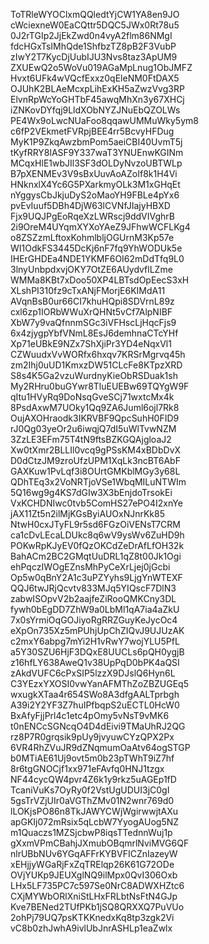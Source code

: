 ToTRleWYOClxmQQledtYjCW1YA8en9JO
cWciexneW0EaCQttr5DQC5JWx0Rt78u5
0J2rTGIp2JjEkZwd0n4vyA2flm86NMgI
fdcHGxTsIMhQde1ShfbzTZ8pB2F3VubP
zIwY2T7KycDjUubIJU3Nvs8taz3ApUM9
ZXUEwQ2o5WoVu019AGaMpLnug1ObJMFZ
Hvxt6UFk4wVQcfExxz0qEleNM0FtDAX5
OJUhK2BLAeMcxpLihExKH5aZwzVvg3RP
ElvnRpWcYoGHTbF45awqMhXn3y67XHCj
iZNKovDYfqj9LldXObNYZJNuEbQZOLWs
PE4Wx9oLwcNUaFoo8qqawUMMuWky5ym8
c6fP2VEkmetFVRpjBEE4rr5BcvyHFDug
MyK1P9ZkqAwzbmPom5aeiCBI40UvmT5j
tKyfRRY8lASF9Y337waT3YNUEnwKGINm
MCqxHlE1wbJIl3SF3dOLDyNvzoUBTWLp
B7pXENMEv3V9sBxUuvAoAZoIf8k1H4Vi
HNknxlX4Yc6G5PXarkmyOLk3M1xGHqEt
nYggysCbJkjuDyS2oMaoYH9FBLe4pYx6
pvEvIuuf5DBh4DjW63lCVNfJIajyHBXD
Fjx9UQJPgEoRqeXzLWRscj9ddVIVghrB
2i9OreM4UYqmXYXoYAeZ9JFhwWCFLKg4
o8ZSZzmLftoxKohmlbljOGUrnM3Kp57e
WI1OdkFS3445DcKj6nF7fq9YhWODUk5e
IHErGHDEa4NDE1YKMF6OI62mDdTfq9L0
3lnyUnbpdxvjOKY7OtZE6AUydvflLZme
WMMa8KBt7xDoo50XP4LBTsdOpEecS3xH
XLshPI310fz9cTxANjFMorjE6KIMdA11
AVqnBsB0ur66CI7khuHQpi8SDVrnL89z
cxl6zp1IORbWWuXrQHNt5vCf7AlpNIBF
XbW7y9vaQfnnmSGc3iVFHscLjHqcFjs9
6x4zjygpYbfVNmL8EsJ6demhnaCTcYHf
Xp71eUBkE9NZx7ShXjiPr3YD4eNqxVl1
CZWuudxVvWORfx6hxqv7KRSrMgrvq45h
zm2Ihj0uUD1KmxzDW51CLcFe8KTpzXRD
S8s4K5Ga2vzuWurdnyKieObRSDuak1sh
My2RHru0buGYwr8TluEUEBw69TQYgW9F
qItu1HVyRq9DoNsqGveSCj71wxtcMx4k
8PsdAxwM7UOky1Qq9ZA6Juml6ojl7Rk8
OujAXOHraodk3IKRVBF9QpcSuhH0FID9
rJ0Qg03yeOr2u6iwqjQ7dI5uWlTvwNZM
3ZzLE3EFm75T4tN9ftsBZKGQAjgloaJ2
Xw0tXmr2BLLIl0vcq9gPSsKM4xBDbDvX
D0dCtzJM9zroUfzUPM1XqLk3ncBT6AbF
GAXKuw1PvLqf3i8OUrtGMKblMGy3y68L
QDhTEq3x2VoNRTjoVSe1WbqMILuNTWIm
5Q16wg9g4KS7dGIw3X3bEnjdoTrsokEi
VxKCHDNIwc0tvb5ComHS27ePO4I2xnYe
jAX11Zt5n2ilMjKGsByiAUOxNJnrKk85
NtwH0cxJTyFL9r5sd6FGzOiVENsT7CRM
ca1cDvLEcaLDUkc8q6wV9ysWv6ZuHD9h
POKwRpKJyEV0fQzOKCdZeDrAfLfOH32k
BahACm2BC2GMqtUuDRL1qZ8t00Jk1Ogi
ehPqczIWOgEZnsMhPyCeXrLjej0jGcbi
Op5w0qBnY2A1c3uPZYyhs9LjgYnWTEXF
QQJ6twJRjQcvtv833MJq5YIQscF7DlN3
zabwISOpvV2b2aajfeZiRooQMKCny3DL
fywh0bEgDD7ZhW9a0LbMl1qA7ia4aZkU
7x0sYrmiOqGOJiyoRgRRZGuyKeJycOc4
eXpOn735Xz5mPUhjUpChZIQvJ9UJUzAK
c2mxY6abpg7mYi2H1vRwY7wojYLU5PfL
a5Y30SZU6HjF3DQxE8UUCLs6pQH0ygjB
z16hfLY638AweQ1v38UpPqD0bPK4aQSI
zAkdVUFC6cPxSIP5lzzX9DJslQ6Hyn6L
C3YEzxYXOSI0vwYanAFMThZoZBZUGEq5
wxugkXTaa4r654SWo8A3dfgAALTprbgh
A39i2Y2YF3Z7huIPfbqpS2uECTL0HcW0
BxAfyFjjPrl4c1etc4pOmy5vNsT9vMK6
t0nENCcSGNcqO4D4dEivi9TMaUhRJ2QG
rz8P7R0grqsik9pUy9jvyuwCYzQPX2Px
6VR4RhZVuJR9dZNqmumOaAtv64ogSTGP
b0MTiAE61Uj9ovt5m0b23pTWhT9iZ7hf
8r6tgGNOCjf1xx971eFAvfq0HNJ1tzgx
NF44cycQW4pvr4Z6k1y9rkz5uAGEp1fD
TcaniVuKs7OyRy0f2VstUgUDUI3jC0gI
5gsTrVZjUIr0aVGThZMv01N2wnr769d0
lLOKjsPO86n8TkJAWYCWjWgirwwjtAXu
apGKIj072mRsix5qLcbW7YyogAUog5NZ
m1Quaczs1MZSjcbwP8iqsTTednnWuj1p
gXxmVPmCBahjJXmubOBqmrlNviMVG6QF
nlrUBbNUv6YGqAFFrKYBVFICZnIazeyW
xEHjjyWGaRjFxZqTRElqp26K61G72ODe
OVjYUKp9JEUXglNQ9ilMpx0QvI306Oxb
LHx5LF735PC7c597Se0NrC8ADWXHZtc6
CXjMYWbORlXniStLHxFRLbtNsFtN4GJp
Kve7BENed2TUfPKb1jSQ8QRXXQ7PuVUo
2ohPj79UQ7psKTKKnedxKq8tp3zgk2Vi
vC8b0zhJwhA9ivlUbJnrASHLp1eaZwlx
